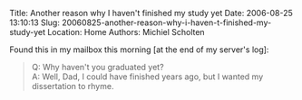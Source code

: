 Title: Another reason why I haven't finished my study yet
Date: 2006-08-25 13:10:13
Slug: 20060825-another-reason-why-i-haven-t-finished-my-study-yet
Location: Home
Authors: Michiel Scholten

<p>Found this in my mailbox this morning [at the end of my server's log]:</p>

<blockquote><p class="quote">Q: Why haven't you graduated yet?<br />
A: Well, Dad, I could have finished years ago, but I wanted my dissertation to rhyme.</p></blockquote>
